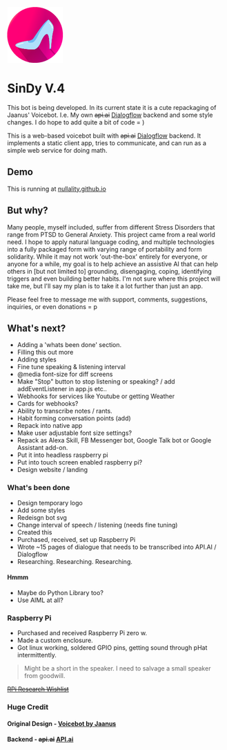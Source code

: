 <img src="/i/Cindyfive.png" width="129">

# SinDy V.4 

This bot is being developed. In its current state it is a cute repackaging of Jaanus' Voicebot. I.e. My own ~~api.ai~~ [Dialogflow](https://api.ai) backend and some style changes. I do hope to add quite a bit of code = )

This is a web-based voicebot built with ~~api.ai~~ [Dialogflow](https://api.ai) backend. It implements a static client app, tries to communicate, and can run as a simple web service for doing math.

## Demo

This is running at [nullality.github.io](https://nullality.github.io)

## But why?

Many people, myself included, suffer from different Stress Disorders that range from PTSD to General Anxiety. This project came from a real world need. I hope to apply natural language coding, and multiple technologies into a fully packaged form with varying range of portability and form solidarity. While it may not work 'out-the-box' entirely for everyone, or anyone for a while, my goal is to help achieve an assistive AI that can help others in [but not limited to] grounding, disengaging, coping, identifying triggers and even building better habits. I'm not sure where this project will take me, but I'll say my plan is to take it a lot further than just an app.
 
 Please feel free to message me with support, comments, suggestions, inquiries, or even donations = p
 
 ## What's next?
 - Adding a 'whats been done' section.
 - Filling this out more
 - Adding styles
 - Fine tune speaking & listening interval
 - @media font-size for diff screens
 - Make "Stop" button to stop listening or speaking? / add addEventListener in app.js etc..
 - Webhooks for services like Youtube or getting Weather
 - Cards for webhooks?
 - Ability to transcribe notes / rants.
 - Habit forming conversation points (add)
 - Repack into native app
 - Make user adjustable font size settings?
 - Repack as Alexa Skill, FB Messenger bot, Google Talk bot or Google Assistant add-on.
 - Put it into headless raspberry pi
 - Put into touch screen enabled raspberry pi? 
 - Design website / landing
 
 ### What's been done
 - Design temporary logo
 - Add some styles
 - Redeisgn bot svg
 - Change interval of speech / listening (needs fine tuning)
 - Created this
 - Purchased, received, set up Raspberry Pi
 - Wrote ~15 pages of dialogue that needs to be transcribed into API.AI / Dialogflow
 - Researching. Researching. Researching.
 
 #### Hmmm
 - Maybe do Python Library too?
 - Use AIML at all?
 
### Raspberry Pi
- Purchased and received Raspberry Pi zero w.
- Made a custom enclosure.
- Got linux working, soldered GPIO pins, getting sound through pHat intermittently. 
> Might be a short in the speaker. I need to salvage a small speaker from goodwill.

~~[RPi Research Wishlist](https://github.com/nullality/nullality.github.io/blob/master/RPiList.md)~~

### Huge Credit
#### Original Design - [Voicebot by Jaanus](https://github.com/jaanus/voicebot)
#### Backend - ~~api.ai~~ [API.ai](https://www.api.ai/)
